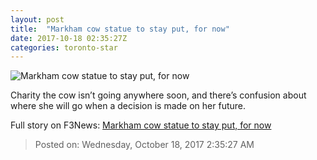 ```yaml
---
layout: post
title:  "Markham cow statue to stay put, for now"
date: 2017-10-18 02:35:27Z
categories: toronto-star
---
```


![Markham cow statue to stay put, for now](https://www.thestar.com/content/dam/thestar/news/gta/2017/10/16/markham-cow-statue-to-stay-put-for-now/rpjmarkhamcow04.jpg)

Charity the cow isn’t going anywhere soon, and there’s confusion about where she will go when a decision is made on her future.


Full story on F3News: [Markham cow statue to stay put, for now](http://www.f3nws.com/n/tM4QpH)

> Posted on: Wednesday, October 18, 2017 2:35:27 AM
